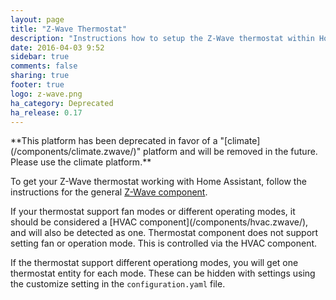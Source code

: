```yaml
---
layout: page
title: "Z-Wave Thermostat"
description: "Instructions how to setup the Z-Wave thermostat within Home Assistant."
date: 2016-04-03 9:52
sidebar: true
comments: false
sharing: true
footer: true
logo: z-wave.png
ha_category: Deprecated
ha_release: 0.17
---
```


<p class='note warning'>
**This platform has been deprecated in favor of a "[climate](/components/climate.zwave/)" platform and will be removed in the future. Please use the climate platform.**
</p>

To get your Z-Wave thermostat working with Home Assistant, follow the instructions for the general [Z-Wave component](/components/zwave/).

<p class='note'>
If your thermostat support fan modes or different operating modes, it should be considered a [HVAC component](/components/hvac.zwave/), and will also be detected as one. Thermostat component does not support setting fan or operation mode. This is controlled via the HVAC component.

If the thermostat support different operationg modes, you will get one thermostat entity for each mode. These can be hidden with settings using the customize setting in the `configuration.yaml` file.
</p>
